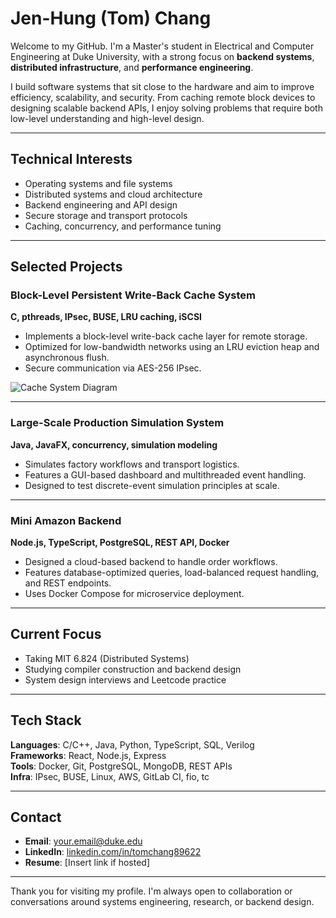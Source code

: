 # Jen-Hung (Tom) Chang

Welcome to my GitHub. I'm a Master's student in Electrical and Computer Engineering at Duke University, with a strong focus on **backend systems**, **distributed infrastructure**, and **performance engineering**.

I build software systems that sit close to the hardware and aim to improve efficiency, scalability, and security. From caching remote block devices to designing scalable backend APIs, I enjoy solving problems that require both low-level understanding and high-level design.

---

## Technical Interests

- Operating systems and file systems
- Distributed systems and cloud architecture
- Backend engineering and API design
- Secure storage and transport protocols
- Caching, concurrency, and performance tuning

---

## Selected Projects

### Block-Level Persistent Write-Back Cache System  
**C, pthreads, IPsec, BUSE, LRU caching, iSCSI**
- Implements a block-level write-back cache layer for remote storage.
- Optimized for low-bandwidth networks using an LRU eviction heap and asynchronous flush.
- Secure communication via AES-256 IPsec.

![Cache System Diagram](https://raw.githubusercontent.com/tom89622/Block-Level-Persistent-Write-Back-Cache-System-for-Remote-Storage-Systems/main/assets/system_architecture.png)

---

### Large-Scale Production Simulation System  
**Java, JavaFX, concurrency, simulation modeling**
- Simulates factory workflows and transport logistics.
- Features a GUI-based dashboard and multithreaded event handling.
- Designed to test discrete-event simulation principles at scale.

---

### Mini Amazon Backend  
**Node.js, TypeScript, PostgreSQL, REST API, Docker**
- Designed a cloud-based backend to handle order workflows.
- Features database-optimized queries, load-balanced request handling, and REST endpoints.
- Uses Docker Compose for microservice deployment.

---

## Current Focus

- Taking MIT 6.824 (Distributed Systems)
- Studying compiler construction and backend design
- System design interviews and Leetcode practice

---

## Tech Stack

**Languages**: C/C++, Java, Python, TypeScript, SQL, Verilog  
**Frameworks**: React, Node.js, Express  
**Tools**: Docker, Git, PostgreSQL, MongoDB, REST APIs  
**Infra**: IPsec, BUSE, Linux, AWS, GitLab CI, fio, tc

---

## Contact

- **Email**: your.email@duke.edu  
- **LinkedIn**: [linkedin.com/in/tomchang89622](https://www.linkedin.com/in/tomchang89622)  
- **Resume**: [Insert link if hosted]  

---

Thank you for visiting my profile. I'm always open to collaboration or conversations around systems engineering, research, or backend design.
